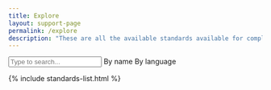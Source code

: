 ```yaml
---
title: Explore
layout: support-page
permalink: /explore
description: "These are all the available standards available for compliance or to help evolve. Make sure you <a href='learn'>learn more</a> about standards' process if you decide to create a new one."
---
```

<div class="container">
    <div class="form-group">
        <div class="input-group">
            <div id="radioBtn" class="btn-group">
                <input id="filter" type="text" class="btn-sm" placeholder="Type to search...">
                <a class="btn btn-primary btn-sm active" data-toggle="searchby" data-title="standard-name">By name</a>
                <a class="btn btn-primary btn-sm notActive" data-toggle="searchby" data-title="standard-language">By language</a>
            </div>
            <input type="hidden" name="searchby" id="searchby" value="standard-name">
        </div>
    </div>
</div>

{% include standards-list.html %}
